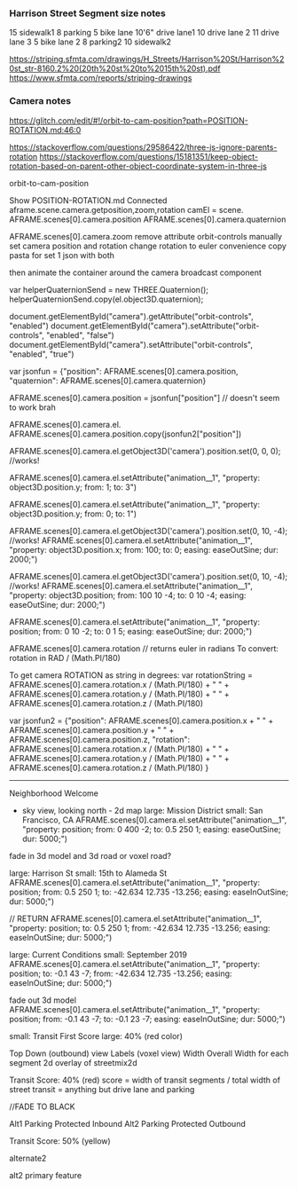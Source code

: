 
### Harrison Street Segment size notes
15 sidewalk1
8 parking
5 bike lane
10'6" drive lane1
10 drive lane 2
11 drive lane 3
5 bike lane 2
8 parking2
10 sidewalk2

https://striping.sfmta.com/drawings/H_Streets/Harrison%20St/Harrison%20st_str-8160.2%20(20th%20st%20to%2015th%20st).pdf
https://www.sfmta.com/reports/striping-drawings

### Camera notes
https://glitch.com/edit/#!/orbit-to-cam-position?path=POSITION-ROTATION.md:46:0

https://stackoverflow.com/questions/29586422/three-js-ignore-parents-rotation
https://stackoverflow.com/questions/15181351/keep-object-rotation-based-on-parent-other-object-coordinate-system-in-three-js


orbit-to-cam-position

Show
POSITION-ROTATION.md
Connected
aframe.scene.camera.getposition,zoom,rotation camEl = scene. AFRAME.scenes[0].camera.position AFRAME.scenes[0].camera.quaternion

AFRAME.scenes[0].camera.zoom remove attribute orbit-controls manually set camera position and rotation change rotation to euler convenience copy pasta for set 1 json with both

then animate the container around the camera broadcast component

var helperQuaternionSend = new THREE.Quaternion(); helperQuaternionSend.copy(el.object3D.quaternion);

document.getElementById("camera").getAttribute("orbit-controls", "enabled") document.getElementById("camera").setAttribute("orbit-controls", "enabled", "false") document.getElementById("camera").setAttribute("orbit-controls", "enabled", "true")

var jsonfun = {"position": AFRAME.scenes[0].camera.position, "quaternion": AFRAME.scenes[0].camera.quaternion}


AFRAME.scenes[0].camera.position = jsonfun["position"] // doesn't seem to work brah

AFRAME.scenes[0].camera.el. AFRAME.scenes[0].camera.position.copy(jsonfun2["position"])

AFRAME.scenes[0].camera.el.getObject3D('camera').position.set(0, 0, 0); //works!

AFRAME.scenes[0].camera.el.setAttribute("animation__1", "property: object3D.position.y; from: 1; to: 3")

AFRAME.scenes[0].camera.el.setAttribute("animation__1", "property: object3D.position.y; from: 0; to: 1")

AFRAME.scenes[0].camera.el.getObject3D('camera').position.set(0, 10, -4); //works! AFRAME.scenes[0].camera.el.setAttribute("animation__1", "property: object3D.position.x; from: 100; to: 0; easing: easeOutSine; dur: 2000;")

AFRAME.scenes[0].camera.el.getObject3D('camera').position.set(0, 10, -4); //works! AFRAME.scenes[0].camera.el.setAttribute("animation__1", "property: object3D.position; from: 100 10 -4; to: 0 10 -4; easing: easeOutSine; dur: 2000;")

AFRAME.scenes[0].camera.el.setAttribute("animation__1", "property: position; from: 0 10 -2; to: 0 1 5; easing: easeOutSine; dur: 2000;")

AFRAME.scenes[0].camera.rotation // returns euler in radians
To convert: rotation in RAD / (Math.PI/180)

To get camera ROTATION as string in degrees:
var rotationString = AFRAME.scenes[0].camera.rotation.x / (Math.PI/180) + " " + AFRAME.scenes[0].camera.rotation.y / (Math.PI/180)  + " " + AFRAME.scenes[0].camera.rotation.z / (Math.PI/180)

var jsonfun2 = {"position": AFRAME.scenes[0].camera.position.x + " " + AFRAME.scenes[0].camera.position.y + " " + AFRAME.scenes[0].camera.position.z, "rotation": AFRAME.scenes[0].camera.rotation.x / (Math.PI/180) + " " + AFRAME.scenes[0].camera.rotation.y / (Math.PI/180)  + " " + AFRAME.scenes[0].camera.rotation.z / (Math.PI/180) }
**********************************

Neighborhood Welcome
- sky view, looking north - 2d map
large: Mission District
small: San Francisco, CA
AFRAME.scenes[0].camera.el.setAttribute("animation__1", "property: position; from: 0 400 -2; to: 0.5 250 1; easing: easeOutSine; dur: 5000;")

fade in 3d model and 3d road or voxel road?

large: Harrison St
small: 15th to Alameda St
AFRAME.scenes[0].camera.el.setAttribute("animation__1", "property: position; from: 0.5 250 1; to: -42.634 12.735 -13.256; easing: easeInOutSine; dur: 5000;")

// RETURN
AFRAME.scenes[0].camera.el.setAttribute("animation__1", "property: position; to: 0.5 250 1; from: -42.634 12.735 -13.256; easing: easeInOutSine; dur: 5000;")

large: Current Conditions
small: September 2019
AFRAME.scenes[0].camera.el.setAttribute("animation__1", "property: position; to: -0.1 43 -7; from: -42.634 12.735 -13.256; easing: easeInOutSine; dur: 5000;")

fade out 3d model
AFRAME.scenes[0].camera.el.setAttribute("animation__1", "property: position; from: -0.1 43 -7; to: -0.1 23 -7; easing: easeInOutSine; dur: 5000;")

small: Transit First Score
large: 40% (red color)

Top Down (outbound) view
Labels (voxel view)
Width Overall
Width for each segment
2d overlay of streetmix2d

Transit Score: 40% (red)
score = width of transit segments / total width of street
transit = anything but drive lane and parking

//FADE TO BLACK

Alt1 Parking Protected Inbound
Alt2 Parking Protected Outbound

Transit Score: 50% (yellow)



alternate2

alt2 primary feature
